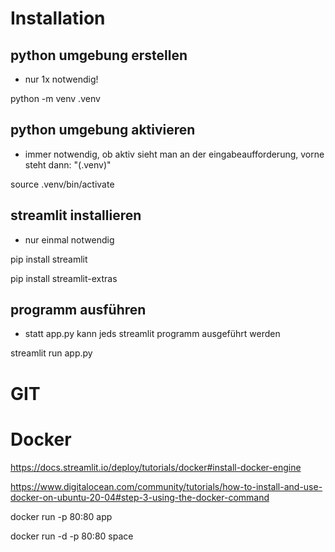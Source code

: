 # Installation

## python umgebung erstellen
* nur 1x notwendig!

python -m venv .venv 

## python umgebung aktivieren
* immer notwendig, ob aktiv sieht man an der eingabeaufforderung, vorne steht dann: "(.venv)" 

source .venv/bin/activate

## streamlit installieren
* nur einmal notwendig

pip install streamlit

pip install streamlit-extras

## programm ausführen
* statt app.py kann jeds streamlit programm ausgeführt werden

streamlit run app.py

# GIT

# Docker 

https://docs.streamlit.io/deploy/tutorials/docker#install-docker-engine

https://www.digitalocean.com/community/tutorials/how-to-install-and-use-docker-on-ubuntu-20-04#step-3-using-the-docker-command

docker run -p 80:80 app

docker run -d -p 80:80 space


